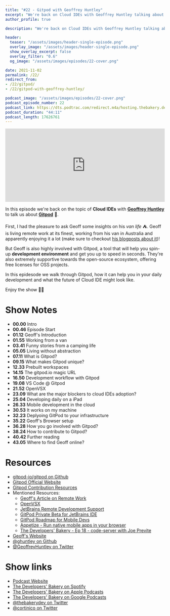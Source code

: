 ```yaml
---
title: "#22 - Gitpod with Geoffrey Huntley"
excerpt: "We're back on Cloud IDEs with Geoffrey Huntley talking about Gitpod and his vanlife!"
author_profile: true

description: "We're back on Cloud IDEs with Geoffrey Huntley talking about Gitpod and his vanlife!"

header:
  teaser: "/assets/images/header-single-episode.png"
  overlay_image: "/assets/images/header-single-episode.png"
  show_overlay_excerpt: false
  overlay_filter: "0.6"
  og_image: "/assets/images/episodes/22-cover.png"

date: 2021-11-02
permalink: /22/
redirect_from:
- /22/gitpod/
- /22/gitpod-with-geoffrey-huntley/

podcast_image: "/assets/images/episodes/22-cover.png"
podcast_episode_number: 22
podcast_link: https://dts.podtrac.com/redirect.m4a/hosting.thebakery.dev/22-thedevelopersbakery-gitpod.m4a
podcast_duration: "44:11"
podcast_length: 17626761
---
```


<iframe src="https://open.spotify.com/embed-podcast/show/4jV6Yoz7D38sZJlYMzJm3k" width="100%" height="232" frameborder="0" allowtransparency="true" allow="encrypted-media"></iframe>

In this episode we're back on the topic of **Cloud IDEs** with [**Geoffrey Huntley**](https://twitter.com/GeoffreyHuntley) to talk us about [**Gitpod**](https://www.gitpod.io/) 🚀.

First, I had the pleasure to ask Geoff some insights on his _van life_ ⛺️. Geoff is living remote work at its finest, working from his van in Australia and apparently enjoying it a lot (make sure to checkout [his blogposts about it](https://ghuntley.com/tag/vanlife/))!

But Geoff is also highly involved with Gitpod, a tool that will help you spin-up **development environment** and get you up to speed in seconds. They're also extremely supportive towards the open-source ecosystem, offering free licenses for OSS projects.

In this epidesode we walk through Gitpod, how it can help you in your daily development and what the future of Cloud IDE might look like.

Enjoy the show 👨‍🍳

# Show Notes

- **00.00** Intro
- **00.46** Episode Start
- **01.12** Geoff's Introduction
- **01.55** Working from a van
- **03.41** Funny stories from a camping life
- **05.05** Living without abstraction
- **07.11** What is Gitpod?
- **09.15** What makes Gitpod unique?
- **12.33** Prebuilt workspaces
- **14.15** The gitpod.io magic URL
- **16.50** Development workflow with Gitpod
- **19.08** VS Code @ Gitpod
- **21.52** OpenVSX
- **23.09** What are the major blockers to cloud IDEs adoption?
- **25.04** Developing daily on a iPad
- **26.33** Mobile development in the cloud
- **30.53** It works on my machine
- **32.23** Deplyoing GitPod to your infrastructure
- **35.22** Geoff's Browser setup
- **36.28** How you go involved with Gitpod?
- **38.24** How to contribute to Gitpod?
- **40.42** Further reading
- **43.05** Where to find Geoff online?

# Resources

* <i class="fab fa-github"></i> [gitpod-io/gitpod on Github](https://github.com/gitpod-io/gitpod)
* <i class="fas fa-link"></i> [Gitpod Official Website](https://www.gitpod.io/)
* <i class="fas fa-link"></i> [Gitpod Contribution Resources](https://github.com/gitpod-io/roadmap/issues/27#issuecomment-947010907)
* Mentioned Resources:
    * <i class="fas fa-link"></i> [Geoff's Article on Remote Work](https://ghuntley.com/tag/remote-work/)
    * <i class="fas fa-link"></i> [OpenVSX](https://open-vsx.org/)
    * <i class="fas fa-link"></i> [JetBrains Remote Development Support](https://youtrack.jetbrains.com/issue/IDEA-226455#focus=Comments-27-5290105.0-0)
    * <i class="fab fa-github"></i> [GitPod Private Beta for JetBrains IDE](https://github.com/gitpod-io/gitpod/issues/6342)
    * <i class="fab fa-github"></i> [GitPod Roadmap for Mobile Devs](https://github.com/gitpod-io/gitpod/issues/6447)
    * <i class="fas fa-link"></i> [Appetize - Run native mobile apps in your browser](https://appetize.io/)
    * <i class="fas fa-link"></i> [The Developers' Bakery - Ep 18 - code-server with Joe Previte](https://thebakery.dev/18/)
* <i class="fas fa-link"></i> [Geoff's Website](https://ghuntley.com/)
* <i class="fab fa-github"></i> [@ghuntley on Github](https://github.com/ghuntley)
* <i class="fab fa-twitter"></i> [@GeoffreyHuntley on Twitter](https://twitter.com/GeoffreyHuntley)

# Show links

* <i class="fas fa-link"></i> [Podcast Website](https://thebakery.dev)
* <i class="fab fa-spotify"></i> [The Developers' Bakery on Spotify](https://open.spotify.com/show/4jV6Yoz7D38sZJlYMzJm3k?si=AL3ske_0R_CKlEScMhYhug)
* <i class="fas fa-podcast"></i> [The Developers' Bakery on Apple Podcasts](https://podcasts.apple.com/us/podcast/the-developers-bakery/id1542849034)
* <i class="fab fa-google-play"></i> [The Developers' Bakery on Google Podcasts](https://podcasts.google.com/feed/aHR0cHM6Ly90aGViYWtlcnkuZGV2L3BvZGNhc3QueG1s)
* <i class="fab fa-twitter"></i> [@thebakerydev on Twitter](https://twitter.com/thebakerydev)
* <i class="fab fa-twitter"></i> [@cortinico on Twitter](https://twitter.com/cortinico)
